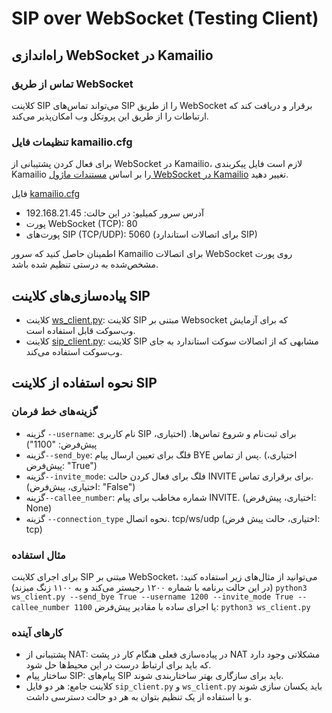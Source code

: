 # SIP over WebSocket (Testing Client)

## راه‌اندازی WebSocket در Kamailio

### تماس‌ از طریق WebSocket

کلاینت SIP می‌تواند تماس‌های SIP را از طریق WebSocket برقرار و دریافت کند که ارتباطات را از طریق این پروتکل‌ وب امکان‌پذیر می‌کند.

### تنظیمات فایل kamailio.cfg

برای فعال کردن پشتیبانی از WebSocket در Kamailio، لازم است فایل پیکربندی Kamailio را بر اساس [مستندات ماژول WebSocket در Kamailio](https://www.kamailio.org/docs/modules/stable/modules/websocket.html) تغییر دهید.

فایل [kamailio.cfg](kamailio.cfg)

- آدرس سرور  کمیلیو:‌ در این حالت: 192.168.21.45
- پورت WebSocket (TCP): 80
- پورت‌های SIP (TCP/UDP): 5060 (برای اتصالات استاندارد SIP)

اطمینان حاصل کنید که سرور Kamailio برای اتصالات WebSocket روی پورت مشخص‌شده به درستی تنظیم شده باشد.

## پیاده‌سازی‌های کلاینت SIP
- کلاینت [ws_client.py](ws_client.py): کلاینت SIP مبتنی بر  Websocket که برای آزمایش وب‌سوکت قابل استفاده است.
- کلاینت [sip_client.py](sip_client.py): کلاینت SIP مشابهی که از اتصالات سوکت استاندارد به جای وب‌سوکت استفاده می‌کند.

## نحوه استفاده از کلاینت SIP
### گزینه‌های خط فرمان

- گزینه `--username`: نام کاربری SIP برای ثبت‌نام و شروع تماس‌ها. (اختیاری، پیش‌فرض: "1100")
- گزینه`--send_bye`: فلگ برای تعیین ارسال پیام BYE پس از تماس. (اختیاری، پیش‌فرض: "True")
- گزینه`--invite_mode`: فلگ برای فعال کردن حالت INVITE برای برقراری تماس. (اختیاری، پیش‌فرض: "False")
- گزینه`--callee_number`: شماره مخاطب برای پیام INVITE. (اختیاری، پیش‌فرض: None)
- گزینه `--connection_type` نحوه اتصال. tcp/ws/udp (اختیاری، حالت پیش فرض: tcp)

### مثال استفاده

برای اجرای کلاینت SIP مبتنی بر WebSocket، می‌توانید از مثال‌های زیر استفاده کنید: (در این حالت برنامه با شماره ۱۲۰۰ رجیستر می‌کند و به ۱۱۰۰ زنگ میزند)
`python3 ws_client.py --send_bye True --username 1200 --invite_mode True --callee_number 1100`
یا اجرای ساده با مقادیر پیش‌فرض:
`python3 ws_client.py`

### کارهای آینده

- پشتیبانی از NAT: در پیاده‌سازی فعلی هنگام کار در پشت NAT مشکلاتی وجود دارد که باید برای ارتباط درست در این محیط‌ها حل شود.
- ساختار پیام SIP: پیام‌های SIP باید برای سازگاری بهتر ساختاربندی شوند.
- کلاینت جامع: هر دو فایل `sip_client.py` و `ws_client.py` باید یکسان سازی شوند و با استفاده از یک تنظیم بتوان به هر دو حالت دسترسی داشت.